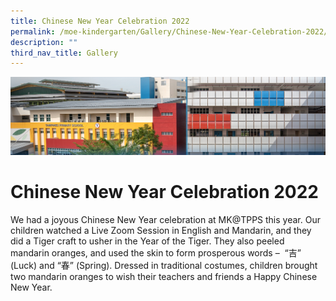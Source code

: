 ```yaml
---
title: Chinese New Year Celebration 2022
permalink: /moe-kindergarten/Gallery/Chinese-New-Year-Celebration-2022/
description: ""
third_nav_title: Gallery
---
```

![](/images/mk%20kindergarten.jpg)


Chinese New Year Celebration 2022
=================================

We had a joyous Chinese New Year celebration at MK@TPPS this year. Our children watched a Live Zoom Session in English and Mandarin, and they did a Tiger craft to usher in the Year of the Tiger. They also peeled mandarin oranges, and used the skin to form prosperous words –  “吉” (Luck) and “春” (Spring). Dressed in traditional costumes, children brought two mandarin oranges to wish their teachers and friends a Happy Chinese New Year.